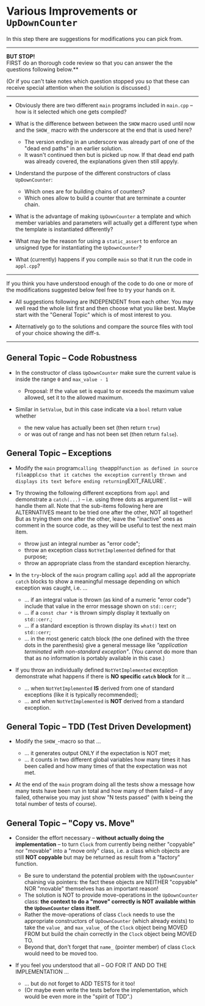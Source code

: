 # Various Improvements or `UpDownCounter`

In this step there are suggestions for modifications you can
pick from.

* * * * *

**BUT STOP!**\
FIRST do an thorough code review so that you can answer the
the questions following below.**

(Or if you can't take notes which question stopped you so
that these can receive special attention when the solution
is discussed.)

* * * * *

- Obviously there are two different `main` programs included
  in `main.cpp` – how is it selected which one gets
  compiled?

- What is the difference between between the `SHOW` macro
  used until now and the `SHOW_` macro with the underscore
  at the end that is used here?
  - The version ending in an underscore was already part of
    one of the "dead end paths" in an earlier solution.
  - It wasn't continued then but is picked up now. If that
    dead end path was already covered, the explanations
    given then still appyly.

- Understand the purpose of the different constructors of
  class `UpDownCounter`:
  - Which ones are for building chains of counters?
  - Which ones allow to build a counter that are
    terminate a counter chain.

- What is the advantage of making `UpDownCounter` a template
  and which member variables and parameters will actually
  get a different type when the template is instantiated
  differently?

- What may be the reason for using a `static_assert` to
  enforce an unsigned type for instantiating the
  `UpDownCounter`?

- What (currently) happens if you compile `main` so that it
  run the code in `appl.cpp`?

* * * * *

If you think you have understood enough of the code to do
one or more of the modifications suggested below feel free
to try your hands on it.

- All suggestions following are INDEPENDENT from each other.
  You may well read the whole list first and then choose
  what you like best. Maybe start with the "General Topic"
  which is of most interest to you.

- Alternatively go to the solutions and compare the source
  files with tool of your choice showing the diff-s.

* * * * *

## General Topic – Code Robustness

- In the constructor of class `UpDownCounter` make sure the
  current value is inside the range `0` and `max_value - 1`
  - Proposal: If the value set is equal to or exceeds the
    maximum value allowed, set it to the allowed maximum.

- Similar in `SetValue`, but in this case indicate via a
  `bool` return value whether
  - the new value has actually been set (then return `true`)
  - or was out of range and has not been set (then return
    `false`).

## General Topic – Exceptions

- Modify the `main` program` calling the `appl` function as
  defined in source file `appl.c` so that it catches the
  exception currently thrown and displays its text before
  ending returning `EXIT_FAILURE`.


- Try throwing the following different exceptions from
  `appl` and demonstrate a `catch(...)` – i.e. using three
  dots as argument list – will handle them all. Note that
  the sub-items following here are ALTERNATIVES meant to be
  tried one after the other, NOT all together! But as trying
  them one after the other, leave the "inactive" ones as
  comment in the source code, as they will be useful to test
  the next main item.
  - throw just an integral number as "error code";
  - throw an exception class `NotYetImplemented` defined for
    that purpose;
  - throw an appropriate class from the standard exception
    hierarchy.

- In the `try`-block of the `main` program calling `appl`
  add all the appropriate `catch` blocks to show a
  meaningful message depending on which exception was
  caught, i.e. …
  - … if an integral value is thrown (as kind of a numeric
    "error code") include that value in the error message
    shown on `std::cerr`;
  - … if a `const char *` is thrown simply display it
    textually on `std::cerr`.;
  - … if a standard exception is thrown display its `what()`
    text on `std::cerr`;
  - … in the most generic catch block (the one defined with
    the three dots in the parenthesis) give a general
    message like *"application terminated with non-standard
    exception"*. (You cannot do more than that as no
    information is portably available in this case.)
    
- If you throw an individually defined `NotYetImplemented`
    exception demonstrate what happens if there is **NO
    specific `catch` block** for it …
    - … when `NotYetImplemented` **IS** derived from one of
      standard exceptions (like it is typically
      recommended);
    - … and when `NotYetImplemented` is **NOT** derived
      from a standard exception.
    
## General Topic – TDD (Test Driven Development)

- Modify the `SHOW_`-macro so that …
  - … it generates output ONLY if the expectation is NOT
    met;
  - … it counts in two different global variables how many
    times it has been called and how many times of that the
    expectation was not met.
    
- At the end of the `main` program doing all the tests show
  a message how many tests have been run in total and how
  many of them failed – if any failed, otherwise you may just
  show "N tests passed" (with `N` being the total number of
  tests of course).

## General Topic – "Copy vs. Move"

- Consider the effort necessary – **without actually doing
  the implementation** – to turn `Clock` from currently
  being neither "copyable" nor "movable" into a "move only"
  class, i.e. a class which objects are still **NOT
  copyable** but may be returned as result from a "factory"
  function.
  - Be sure to understand the potential problem with the
    `UpDownCounter` chaining via pointers: the fact these
    objects are NEITHER "copyable" NOR "movable" themselves
    has an important reason!
  - The solution is NOT to provide move-operations in the
    `UpDownCounter` class: **the context to do a "move"
    correctly is NOT available within the `UpDownCounter`
    class itself.**
  - Rather the move-operations of class `Clock` needs to use
    the appropriate constructors of `UpDownCounter` (which
    already exists) to take the `value_` and `max_value_` of
    the `Clock` object being MOVED FROM but build the chain
    correctly in the `Clock` object being MOVED TO.
  - Beyond that, don't forget that `name_` (pointer member)
    of class `Clock` would need to be moved too.

- If you feel you understood that all – GO FOR IT AND DO THE
  IMPLEMENTATION …
  - … but do not forget to ADD TESTS for it too!
  - (Or maybe even write the tests before the
    implementation, which would be even more in the "spirit
    of TDD".)
